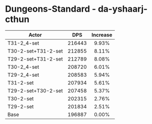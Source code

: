 # Dungeons-Standard - da-yshaarj-cthun
| Actor | DPS | Increase |
|---|:---:|:---:|
|T31-2_4-set|216443|9.93%|
|T30-2-set+T31-2-set|212855|8.11%|
|T29-2-set+T31-2-set|212789|8.08%|
|T30-2_4-set|208720|6.01%|
|T29-2_4-set|208583|5.94%|
|T31-2-set|207934|5.61%|
|T29-2-set+T30-2-set|207458|5.37%|
|T30-2-set|202315|2.76%|
|T29-2-set|201834|2.51%|
|Base|196887|0.00%|
